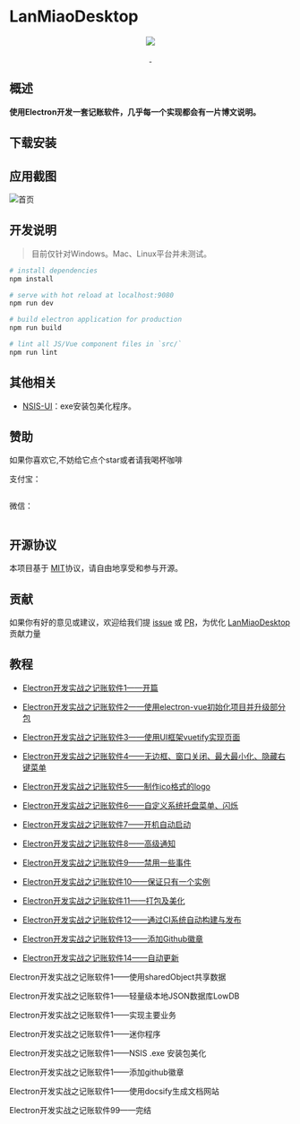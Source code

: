 # LanMiaoDesktop

<p align="center">
  <img src="https://raw.githubusercontent.com/hilanmiao/LanMiaoDesktop/master/assets/logo.png">
</p>
<p align="center">
  <a href="https://travis-ci.org/hilanmiao/LanMiaoDesktop/builds">
    <img src="https://travis-ci.org/hilanmiao/LanMiaoDesktop.svg?branch=master" alt="">
  </a>
  <a href="https://github.com/hilanmiao/LanMiaoDesktop/blob/master/LICENSE">
      <img src="https://img.shields.io/github/license/hilanmiao/LanMiaoDesktop.svg" alt="">
    </a>
</p>

## 概述

**使用Electron开发一套记账软件，几乎每一个实现都会有一片博文说明。**


## 下载安装




## 应用截图

![首页](https://raw.githubusercontent.com/hilanmiao/LanMiaoDesktop/master/assets/home.jpg)

## 开发说明

> 目前仅针对Windows。Mac、Linux平台并未测试。

``` bash
# install dependencies
npm install

# serve with hot reload at localhost:9080
npm run dev

# build electron application for production
npm run build

# lint all JS/Vue component files in `src/`
npm run lint
```


## 其他相关

- [NSIS-UI](https://github.com/hilanmiao/NSIS-UI)：exe安装包美化程序。


## 赞助

如果你喜欢它,不妨给它点个star或者请我喝杯咖啡

支付宝：

![]()

微信：

![]()


## 开源协议

本项目基于 [MIT](http://opensource.org/licenses/MIT)协议，请自由地享受和参与开源。


## 贡献

如果你有好的意见或建议，欢迎给我们提 [issue] 或 [PR]，为优化 [LanMiaoDesktop] 贡献力量

[PR]: https://github.com/hilanmiao/LanMiaoDesktop/pulls

[issue]: https://github.com/hilanmiao/LanMiaoDesktop/issues

[LanMiaoDesktop]: https://github.com/youzan/vant-weapp

## 教程

- [Electron开发实战之记账软件1——开篇](https://my.oschina.net/u/3667677/blog/3035515)

- [Electron开发实战之记账软件2——使用electron-vue初始化项目并升级部分包](https://my.oschina.net/u/3667677/blog/3035513)

- [Electron开发实战之记账软件3——使用UI框架vuetify实现页面](https://my.oschina.net/u/3667677/blog/3040223)

- [Electron开发实战之记账软件4——无边框、窗口关闭、最大最小化、隐藏右键菜单](https://my.oschina.net/u/3667677/blog/3041467)

- [Electron开发实战之记账软件5——制作ico格式的logo](https://my.oschina.net/u/3667677/blog/3041685)

- [Electron开发实战之记账软件6——自定义系统托盘菜单、闪烁](https://my.oschina.net/u/3667677/blog/3041851)

- [Electron开发实战之记账软件7——开机自动启动](https://my.oschina.net/u/3667677/blog/3042628)

- [Electron开发实战之记账软件8——高级通知](https://my.oschina.net/u/3667677/blog/3043443)

- [Electron开发实战之记账软件9——禁用一些事件](https://my.oschina.net/u/3667677/blog/3043516)

- [Electron开发实战之记账软件10——保证只有一个实例](https://my.oschina.net/u/3667677/blog/3043529)

- [Electron开发实战之记账软件11——打包及美化](https://my.oschina.net/u/3667677/blog/3043986)

- [Electron开发实战之记账软件12——通过CI系统自动构建与发布](https://my.oschina.net/u/3667677/blog/3044025)

- [Electron开发实战之记账软件13——添加Github徽章](https://my.oschina.net/u/3667677/blog/3044255)

- [Electron开发实战之记账软件14——自动更新](https://my.oschina.net/u/3667677/blog/3046786)

Electron开发实战之记账软件1——使用sharedObject共享数据

Electron开发实战之记账软件1——轻量级本地JSON数据库LowDB

Electron开发实战之记账软件1——实现主要业务

Electron开发实战之记账软件1——迷你程序

Electron开发实战之记账软件1——NSIS .exe 安装包美化

Electron开发实战之记账软件1——添加github徽章

Electron开发实战之记账软件1——使用docsify生成文档网站

Electron开发实战之记账软件99——完结



